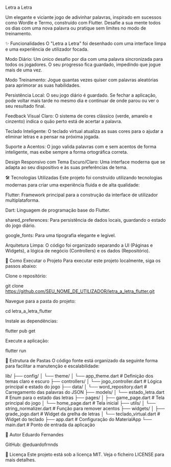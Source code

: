 Letra a Letra

Um elegante e viciante jogo de adivinhar palavras, inspirado em sucessos como Wordle e Termo, construído com Flutter. Desafie a sua mente todos os dias com uma nova palavra ou pratique sem limites no modo de treinamento.

✨ Funcionalidades
O "Letra a Letra" foi desenhado com uma interface limpa e uma experiência de utilizador focada.

Modo Diário: Um único desafio por dia com uma palavra sincronizada para todos os jogadores. O seu progresso fica guardado, impedindo que jogue mais de uma vez.

Modo Treinamento: Jogue quantas vezes quiser com palavras aleatórias para aprimorar as suas habilidades.

Persistência Local: O seu jogo diário é guardado. Se fechar a aplicação, pode voltar mais tarde no mesmo dia e continuar de onde parou ou ver o seu resultado final.

Feedback Visual Claro: O sistema de cores clássico (verde, amarelo e cinzento) indica o quão perto está de acertar a palavra.

Teclado Inteligente: O teclado virtual atualiza as suas cores para o ajudar a eliminar letras e a pensar na próxima jogada.

Suporte a Acentos: O jogo valida palavras com e sem acentos de forma inteligente, mas exibe sempre a forma ortográfica correta.

Design Responsivo com Tema Escuro/Claro: Uma interface moderna que se adapta ao seu dispositivo e às suas preferências de tema.

🛠️ Tecnologias Utilizadas
Este projeto foi construído utilizando tecnologias modernas para criar uma experiência fluida e de alta qualidade:

Flutter: Framework principal para a construção da interface de utilizador multiplataforma.

Dart: Linguagem de programação base do Flutter.

shared_preferences: Para persistência de dados locais, guardando o estado do jogo diário.

google_fonts: Para uma tipografia elegante e legível.

Arquitetura Limpa: O código foi organizado separando a UI (Páginas e Widgets), a lógica de negócio (Controllers) e os dados (Repositório).

🚀 Como Executar o Projeto
Para executar este projeto localmente, siga os passos abaixo:

Clone o repositório:

git clone https://github.com/SEU_NOME_DE_UTILIZADOR/letra_a_letra_flutter.git

Navegue para a pasta do projeto:

cd letra_a_letra_flutter

Instale as dependências:

flutter pub get

Execute a aplicação:

flutter run

📁 Estrutura de Pastas
O código fonte está organizado da seguinte forma para facilitar a manutenção e escalabilidade:

lib/
├── config/
│   └── theme/
│       └── app_theme.dart   # Definição dos temas claro e escuro
├── controllers/
│   └── jogo_controller.dart # Lógica principal e estado do jogo
├── data/
│   └── word_repository.dart # Carregamento das palavras do JSON
├── models/
│   └── estado_letra.dart    # Enum para o estado das letras
├── pages/
│   ├── game_page.dart       # Tela principal do jogo
│   └── home_page.dart       # Tela inicial
├── utils/
│   └── string_normalizer.dart # Função para remover acentos
├── widgets/
│   ├── grade_jogo.dart      # Widget da grelha de letras
│   └── teclado_virtual.dart # Widget do teclado
├── app.dart                 # Configuração do MaterialApp
└── main.dart                # Ponto de entrada da aplicação

👤 Autor
Eduardo Fernandes

GitHub: @eduardofrnnds

📜 Licença
Este projeto está sob a licença MIT. Veja o ficheiro LICENSE para mais detalhes.
